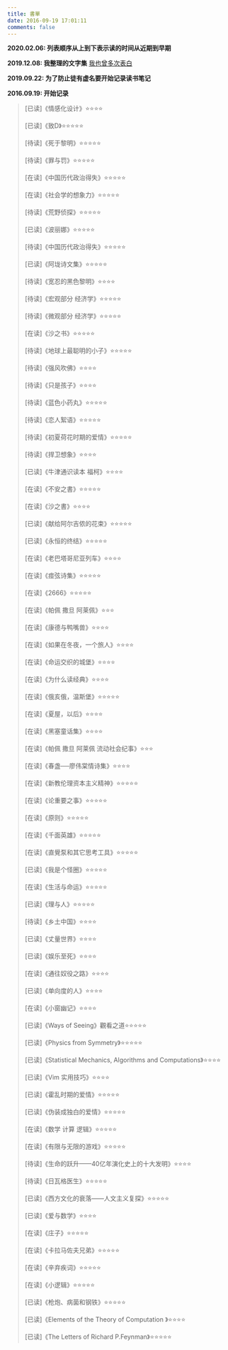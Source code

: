 ```yaml
---
title: 書單
date: 2016-09-19 17:01:11
comments: false
---
```


**2020.02.06: 列表顺序从上到下表示读的时间从近期到早期**

**2019.12.08: 我整理的文字集** [我也曾多次表白](https://github.com/QIanGua/guwenxuan)

**2019.09.22: 为了防止徒有虚名要开始记录读书笔记**

**2016.09.19: 开始记录**

> [已读]《情感化设计》⭐️⭐️⭐️⭐️ 
>
> [已读]《致D》⭐️⭐️⭐️⭐️⭐️ 
>
> [待读]《死于黎明》⭐️⭐️⭐️⭐️⭐️ 
>
> [待读]《罪与罚》⭐️⭐️⭐️⭐️⭐️ 
>
> [在读]《中国历代政治得失》⭐️⭐️⭐️⭐️⭐️ 
>
> [在读]《社会学的想象力》⭐️⭐️⭐️⭐️⭐️ 
>
> [待读]《荒野侦探》⭐️⭐️⭐️⭐️⭐️ 
>
> [已读]《波丽娜》⭐️⭐️⭐️⭐️⭐️ 
>
> [待读]《中国历代政治得失》⭐️⭐️⭐️⭐️⭐️ 
>
> [已读]《阿垅诗文集》⭐️⭐️⭐️⭐️⭐️ 
>
> [待读]《宽忍的黑色黎明》⭐️⭐️️⭐️⭐️ 
>
> [待读]《宏观部分 经济学》⭐️⭐️⭐️⭐️⭐️ 
>
> [待读]《微观部分 经济学》⭐️⭐️⭐️⭐️⭐️ 
>
> [在读]《沙之书》⭐️⭐️⭐️⭐️⭐️ 
>
> [待读]《地球上最聪明的小子》⭐️⭐️⭐️⭐️⭐️ 
>
> [待读]《强风吹佛》⭐️⭐️⭐️⭐️️ 
>
> [待读]《只是孩子》⭐️⭐️⭐️⭐️️ 
>
> [待读]《蓝色小药丸》⭐️⭐️⭐️⭐️⭐️ 
>
> [待读]《恋人絮语》⭐️⭐️⭐️⭐️⭐️ 
>
> [待读]《初夏荷花时期的爱情》⭐️⭐️⭐️⭐️⭐️ 
>
> [待读]《捍卫想象》⭐️⭐️⭐️⭐️️ 
>
> [已读]《牛津通识读本 福柯》⭐️️⭐️⭐️⭐️ 
>
> [在读]《不安之書》⭐️⭐️⭐️⭐️⭐️ 
>
> [在读]《沙之書》⭐️⭐️⭐️⭐️️ 
>
> [已读]《献给阿尔吉侬的花束》⭐️⭐️⭐️⭐️⭐️ 
>
> [已读]《永恒的终结》⭐️⭐️⭐️⭐️⭐️ 
>
> [在读]《老巴塔哥尼亚列车》⭐️️⭐️⭐️⭐️ 
>
> [在读]《痖弦诗集》⭐️⭐️⭐️⭐️⭐️ 
>
> [在读]《2666》⭐️⭐️⭐️⭐️⭐️ 
>
> [在读]《帕佩 撒旦 阿莱佩》⭐️️⭐️⭐️ 
>
> [在读]《康德与鸭嘴兽》⭐️⭐️⭐️⭐️️ 
>
> [在读]《如果在冬夜，一个旅人》⭐️️⭐️⭐️⭐️ 
>
> [在读]《命运交织的城堡》⭐️⭐️️⭐️⭐️ 
>
> [在读]《为什么读经典》⭐️⭐️⭐️️⭐️ 
>
> [在读]《俄亥俄，温斯堡》⭐️⭐️⭐️⭐️⭐️ 
>
> [在读]《夏屋，以后》⭐️⭐️⭐️⭐️️️️ 
>
> [在读]《黑塞童话集》⭐️⭐️⭐️⭐️️ 
>
> [在读]《帕佩 撒旦 阿莱佩 流动社会纪事》️⭐️⭐️⭐️ 
>
> [在读]《春盏──廖伟棠情诗集》⭐️⭐️️⭐️⭐️ 
>
> [在读]《新教伦理资本主义精神》⭐️⭐️⭐️⭐️⭐️ 
>
> [在读]《论重要之事》⭐️⭐️⭐️⭐️⭐️ 
>
> [在读]《原则》⭐️⭐️⭐️⭐️⭐️ 
>
> [在读]《千面英雄》⭐️⭐️⭐️⭐️⭐️ 
>
> [在读]《直覺泵和其它思考工具》⭐️⭐️⭐️⭐️⭐️ 
>
> [已读]《我是个怪圈》⭐️⭐️⭐️⭐️⭐️ 
>
> [在读]《生活与命运》⭐️⭐️⭐️⭐️⭐️ 
>
> [已读]《理与人》⭐️⭐️⭐️⭐️⭐️ 
>
> [待读]《乡土中国》⭐️⭐️⭐️⭐️️ 
>
> [已读]《丈量世界》⭐️⭐️⭐️⭐️️ 
>
> [已读]《娱乐至死》⭐️⭐️⭐️⭐️️ 
>
> [在读]《通往奴役之路》⭐️⭐️️⭐️⭐️ 
>
> [已读]《单向度的人》⭐️⭐️⭐️️⭐️ 
>
> [在读]《小窗幽记》⭐️⭐️⭐️⭐️️ 
>
> [已读]《Ways of Seeing》觀看之道⭐️⭐️⭐️⭐️⭐️ 
>
> [已读]《Physics from Symmetry》⭐️⭐️⭐️⭐️⭐️ 
>
> [已读]《Statistical Mechanics, Algorithms and Computations》⭐️⭐️⭐️⭐️️ 
>
> [已读]《Vim 实用技巧》⭐️⭐️⭐️⭐️️ 
>
> [已读]《霍乱时期的爱情》⭐️⭐️⭐️⭐️⭐️ 
>
> [已读]《伪装成独白的爱情》⭐️⭐️⭐️⭐️⭐️ 
>
> [在读]《数学 计算 逻辑》⭐️⭐️⭐️⭐️⭐️ 
>
> [在读]《有限与无限的游戏》⭐️⭐️⭐️⭐️⭐️ 
>
> [待读]《生命的跃升——40亿年演化史上的十大发明》️⭐️⭐️⭐️⭐️ 
>
> [待读]《日瓦格医生》⭐️⭐️⭐️⭐️⭐️ 
>
> [已读]《西方文化的衰落——人文主义复探》⭐️⭐️⭐️⭐️⭐️ 
>
> [已读]《爱与数学》⭐️⭐️⭐️⭐️️ 
>
> [在读]《庄子》⭐️⭐️⭐️⭐️⭐️ 
>
> [在读]《卡拉马佐夫兄弟》⭐️⭐️⭐️⭐️⭐️ 
>
> [在读]《辛弃疾词》⭐️⭐️⭐️⭐️⭐️ 
>
> [在读]《小逻辑》⭐️⭐️⭐️⭐️⭐️ 
>
> [已读]《枪炮、病菌和钢铁》⭐️⭐️⭐️⭐️⭐️ 
>
> [已读]《Elements of the Theory of Computation 》⭐️⭐️⭐️⭐️️ 
>
> [已读]《The Letters of Richard P.Feynman》⭐️⭐️⭐️⭐️⭐️ 